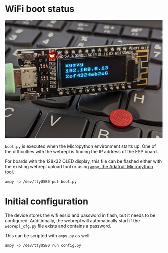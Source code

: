 # WiFi boot status
![Boot status display on the ESP8266 board](boot.jpg)

`boot.py` is executed when the Micropython environment starts up.
One of the difficulties with the webrepl is finding the IP address
of the ESP board.

For boards with the 128x32 OLED display, this file can be flashed 
either with the existing webrepl upload tool or using
[`ampy`, the Adafruit Micropython tool](https://github.com/scientifichackers/ampy).


```
ampy -p /dev/ttyUSB0 put boot.py
```

# Initial configuration

The device stores the wifi essid and password in flash, but it needs
to be configured.  Additionally, the webrepl will automatically start
if the `webrepl_cfg.py` file exists and contains a password.

This can be scripted with `ampy.py` as well:

```
ampy -p /dev/ttyUSB0 run config.py
```

